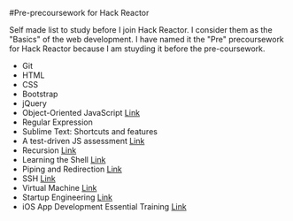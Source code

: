 #Pre-precoursework for Hack Reactor

Self made list to study before I join Hack Reactor. I consider them as the "Basics" of the web development. I have named it the "Pre" precoursework for Hack Reactor because I am stuyding it before the pre-coursework.

* Git
* HTML
* CSS
* Bootstrap
* jQuery
* Object-Oriented JavaScript [Link](https://www.udacity.com/course/object-oriented-javascript--ud015)
* Regular Expression
* Sublime Text: Shortcuts and features
* A test-driven JS assessment [Link](https://github.com/rmurphey/js-assessment)
* Recursion [Link](http://reinhard.io/)
* Learning the Shell [Link](http://linuxcommand.org/index.php)
* Piping and Redirection [Link](http://ryanstutorials.net/linuxtutorial/piping.php)
* SSH [Link](http://code.tutsplus.com/tutorials/ssh-what-and-how--net-25138)
* Virtual Machine [Link](http://en.wikipedia.org/wiki/Virtual_machine)
* Startup Engineering [Link](https://www.coursera.org/course/startup)
* iOS App Development Essential Training [Link](http://www.lynda.com/iOS-tutorials/iOS-App-Development-Essential-Training/159179-2.html)